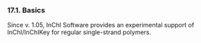 ### 17.1. Basics

Since v. 1.05,
InChI Software provides an experimental support of InChI/InChIKey for regular
single-strand polymers.

